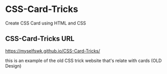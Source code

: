 # CSS-Card-Tricks
Create CSS Card using HTML and CSS

## CSS-Card-Tricks URL
https://myselfswk.github.io/CSS-Card-Tricks/

this is an example of the old CSS trick website that's relate with cards (OLD Design)
